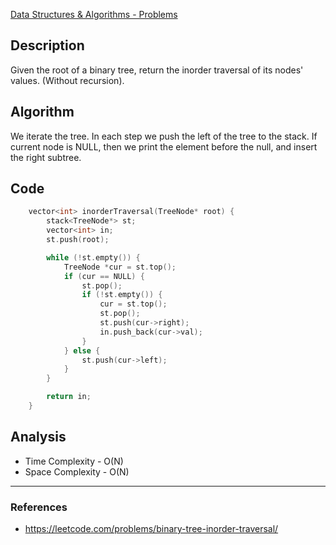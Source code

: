 [Data Structures & Algorithms - Problems](Data%20Structures%20&%20Algorithms%20-%20Problems.md)

## Description
Given the root of a binary tree, return the inorder traversal of its nodes' values. (Without recursion).

## Algorithm
We iterate the tree.
In each step we push the left of the tree to the stack.
If current node is NULL, then we print the element before the null, and insert the right subtree.

## Code
```cpp
    vector<int> inorderTraversal(TreeNode* root) {
        stack<TreeNode*> st;
        vector<int> in;
        st.push(root);

        while (!st.empty()) {
            TreeNode *cur = st.top();
            if (cur == NULL) {
                st.pop();
                if (!st.empty()) {
                    cur = st.top();
                    st.pop();
                    st.push(cur->right);
                    in.push_back(cur->val);
                }
            } else {
                st.push(cur->left);
            }
        }

        return in;
    }
```

## Analysis
- Time Complexity - O(N)
- Space Complexity - O(N)

---
### References
- https://leetcode.com/problems/binary-tree-inorder-traversal/